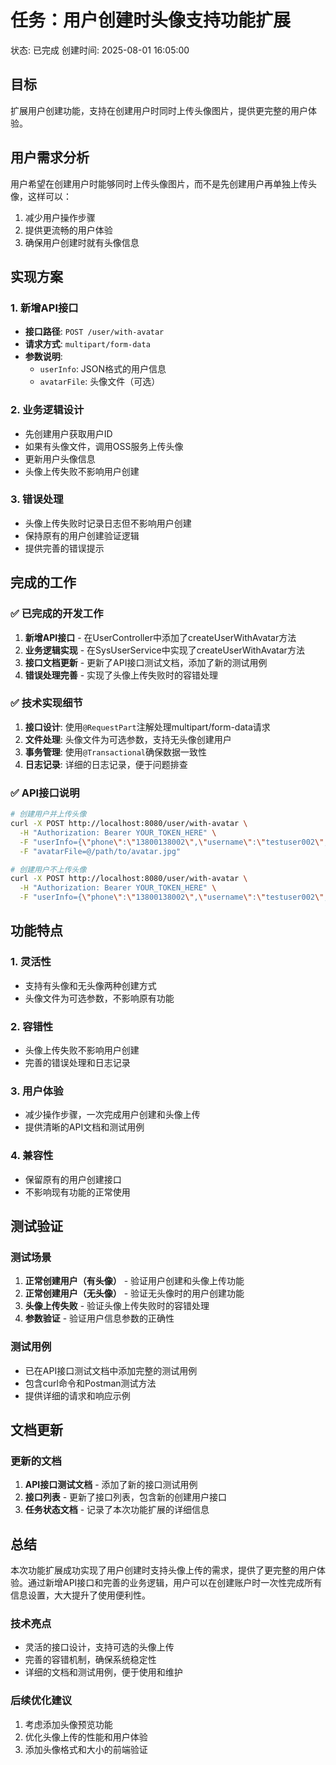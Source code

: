 # 任务：用户创建时头像支持功能扩展
状态: 已完成
创建时间: 2025-08-01 16:05:00

## 目标
扩展用户创建功能，支持在创建用户时同时上传头像图片，提供更完整的用户体验。

## 用户需求分析
用户希望在创建用户时能够同时上传头像图片，而不是先创建用户再单独上传头像，这样可以：
1. 减少用户操作步骤
2. 提供更流畅的用户体验
3. 确保用户创建时就有头像信息

## 实现方案

### 1. 新增API接口
- **接口路径**: `POST /user/with-avatar`
- **请求方式**: `multipart/form-data`
- **参数说明**:
  - `userInfo`: JSON格式的用户信息
  - `avatarFile`: 头像文件（可选）

### 2. 业务逻辑设计
- 先创建用户获取用户ID
- 如果有头像文件，调用OSS服务上传头像
- 更新用户头像信息
- 头像上传失败不影响用户创建

### 3. 错误处理
- 头像上传失败时记录日志但不影响用户创建
- 保持原有的用户创建验证逻辑
- 提供完善的错误提示

## 完成的工作

### ✅ 已完成的开发工作
1. **新增API接口** - 在UserController中添加了createUserWithAvatar方法
2. **业务逻辑实现** - 在SysUserService中实现了createUserWithAvatar方法
3. **接口文档更新** - 更新了API接口测试文档，添加了新的测试用例
4. **错误处理完善** - 实现了头像上传失败时的容错处理

### ✅ 技术实现细节
1. **接口设计**: 使用`@RequestPart`注解处理multipart/form-data请求
2. **文件处理**: 头像文件为可选参数，支持无头像创建用户
3. **事务管理**: 使用`@Transactional`确保数据一致性
4. **日志记录**: 详细的日志记录，便于问题排查

### ✅ API接口说明
```bash
# 创建用户并上传头像
curl -X POST http://localhost:8080/user/with-avatar \
  -H "Authorization: Bearer YOUR_TOKEN_HERE" \
  -F "userInfo={\"phone\":\"13800138002\",\"username\":\"testuser002\",...}" \
  -F "avatarFile=@/path/to/avatar.jpg"

# 创建用户不上传头像
curl -X POST http://localhost:8080/user/with-avatar \
  -H "Authorization: Bearer YOUR_TOKEN_HERE" \
  -F "userInfo={\"phone\":\"13800138002\",\"username\":\"testuser002\",...}"
```

## 功能特点

### 1. 灵活性
- 支持有头像和无头像两种创建方式
- 头像文件为可选参数，不影响原有功能

### 2. 容错性
- 头像上传失败不影响用户创建
- 完善的错误处理和日志记录

### 3. 用户体验
- 减少操作步骤，一次完成用户创建和头像上传
- 提供清晰的API文档和测试用例

### 4. 兼容性
- 保留原有的用户创建接口
- 不影响现有功能的正常使用

## 测试验证

### 测试场景
1. **正常创建用户（有头像）** - 验证用户创建和头像上传功能
2. **正常创建用户（无头像）** - 验证无头像时的用户创建功能
3. **头像上传失败** - 验证头像上传失败时的容错处理
4. **参数验证** - 验证用户信息参数的正确性

### 测试用例
- 已在API接口测试文档中添加完整的测试用例
- 包含curl命令和Postman测试方法
- 提供详细的请求和响应示例

## 文档更新

### 更新的文档
1. **API接口测试文档** - 添加了新的接口测试用例
2. **接口列表** - 更新了接口列表，包含新的创建用户接口
3. **任务状态文档** - 记录了本次功能扩展的详细信息

## 总结

本次功能扩展成功实现了用户创建时支持头像上传的需求，提供了更完整的用户体验。通过新增API接口和完善的业务逻辑，用户可以在创建账户时一次性完成所有信息设置，大大提升了使用便利性。

### 技术亮点
- 灵活的接口设计，支持可选的头像上传
- 完善的容错机制，确保系统稳定性
- 详细的文档和测试用例，便于使用和维护

### 后续优化建议
1. 考虑添加头像预览功能
2. 优化头像上传的性能和用户体验
3. 添加头像格式和大小的前端验证 
